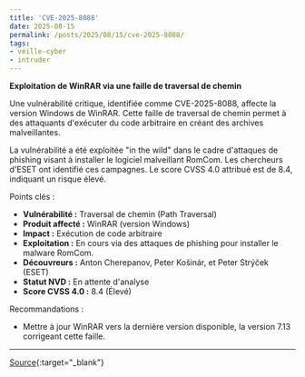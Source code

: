 ```yaml
---
title: 'CVE-2025-8088'
date: 2025-08-15
permalink: /posts/2025/08/15/cve-2025-8088/
tags:
- veille-cyber
- intruder
---
```

**Exploitation de WinRAR via une faille de traversal de chemin**

Une vulnérabilité critique, identifiée comme CVE-2025-8088, affecte la version Windows de WinRAR. Cette faille de traversal de chemin permet à des attaquants d'exécuter du code arbitraire en créant des archives malveillantes.

La vulnérabilité a été exploitée "in the wild" dans le cadre d'attaques de phishing visant à installer le logiciel malveillant RomCom. Les chercheurs d'ESET ont identifié ces campagnes. Le score CVSS 4.0 attribué est de 8.4, indiquant un risque élevé.

Points clés :
*   <strong>Vulnérabilité :</strong> Traversal de chemin (Path Traversal)
*   <strong>Produit affecté :</strong> WinRAR (version Windows)
*   <strong>Impact :</strong> Exécution de code arbitraire
*   <strong>Exploitation :</strong> En cours via des attaques de phishing pour installer le malware RomCom.
*   <strong>Découvreurs :</strong> Anton Cherepanov, Peter Košinár, et Peter Strýček (ESET)
*   <strong>Statut NVD :</strong> En attente d'analyse
*   <strong>Score CVSS 4.0 :</strong> 8.4 (Élevé)

Recommandations :
*   Mettre à jour WinRAR vers la dernière version disponible, la version 7.13 corrigeant cette faille.

---
[Source](https://cvemon.intruder.io/cves/CVE-2025-8088){:target="_blank"}
